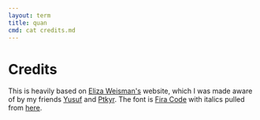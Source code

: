 ```yaml
---
layout: term
title: quan
cmd: cat credits.md
---
```


Credits
========

This is heavily based on [Eliza Weisman's][elizaweb] website, which I was made aware of by my friends [Yusuf][yusuf] and [Ptkyr][ptkyr]. The font is [Fira Code][firacode] with italics pulled from [here][firacodeitalics].

[elizaweb]: https://elizas.website
[ptkyr]: https://ptkyr.xyz/
[yusuf]: https://fiftysix.dev/
[favicon]: https://coppermind.net/wiki/Shallan_Davar/Gallery
[firacode]: https://github.com/tonsky/FiraCode
[firacodeitalics]: https://github.com/zwaldowski/Fira/tree/zwaldowski/mod-new/otf
